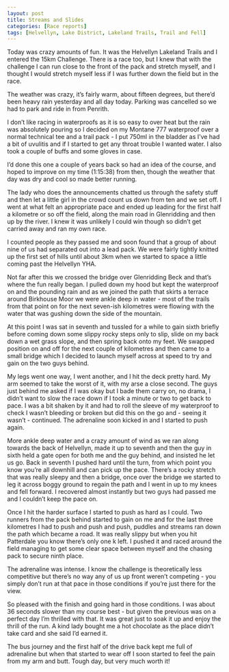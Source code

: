 ```yaml
---
layout: post
title: Streams and Slides
categories: [Race reports]
tags: [Helvellyn, Lake District, Lakeland Trails, Trail and Fell]
---
```


Today was crazy amounts of fun. It was the Helvellyn Lakeland Trails and I entered the 15km Challenge. There is a race too, but I knew that with the challenge I can run close to  the front of the pack and stretch myself, and I thought I would stretch myself less if I was further down the field but in the race.

The weather was crazy, it’s fairly warm, about fifteen degrees, but there’d been heavy rain yesterday and all day today. Parking was cancelled so we had to park and ride in from Penrith. 

I don’t like racing in waterproofs as it is so easy to over heat but the rain was absolutely pouring so I decided on my Montane 777 waterproof over a normal technical tee and a trail pack - I put 750ml in the bladder as I’ve had a bit of uvulitis and if I started to get any throat trouble I wanted water. I also took a couple of buffs and some gloves in case.

I’d done this one a couple of years back so had an idea of the course, and hoped to improve on my time (1:15:38) from then, though the weather that day was dry and cool so made better running.

The lady who does the announcements chatted us through the safety stuff and then let a little girl in the crowd count us down from ten and we set off. I went at what felt an appropriate pace and ended up leading for the first half a kilometre or so off the field, along the main road in Glenridding and then up by the river. I knew it was unlikely I could win though so didn’t get carried away and ran my own race. 

I counted people as they passed me and soon found that a group of about nine of us had separated out into a lead pack. We were fairly tightly knitted up the first set of hills until about 3km when we started to space a little coming past the Helvellyn YHA. 

Not far after this we crossed the bridge over Glenridding Beck and that’s where the fun really began. I pulled down my hood but kept the waterproof on and the pounding rain and as we joined the path that skirts a terrace around Birkhouse Moor we were ankle deep in water - most of the trails from that point on for the next seven-ish kilometres were flowing with the water that was gushing down the side of the mountain.

At this point I was sat in seventh and tussled for a while to gain sixth briefly before coming down some slippy rocky steps only to slip, slide on my back down a wet grass slope, and then spring back onto my feet. We swapped position on and off for the next couple of kilometres and then came to a small bridge which I decided to launch myself across at speed to try and gain on the two guys behind.

My legs went one way, I went another, and I hit the deck pretty hard. My arm seemed to take the worst of it, with my arse a close second. The guys just behind me asked if I was okay but I bade them carry on, no drama, I didn’t want to slow the race down if I took a minute or two to get back to pace. I was a bit shaken by it and had to roll the sleeve of my waterproof to check I wasn’t bleeding or broken but did this on the go and - seeing it wasn’t - continued. The adrenaline soon kicked in and I started to push again.

More ankle deep water and a crazy amount of wind as we ran along towards the back of Helvellyn, made it up to seventh and then the guy in sixth held a gate open for both me and the guy behind, and insisted he let us go. Back in seventh I pushed hard until the turn, from which point you know you’re all downhill and can pick up the pace. There’s a rocky stretch that was really sleepy and then a bridge, once over the bridge we started to leg it across boggy ground to regain the path and I went in up to my knees and fell forward. I recovered almost instantly but two guys had passed me and I couldn’t keep the pace on.

Once I hit the harder surface I started to push as hard as I could. Two runners from the pack behind started to gain on me and for the last three kilometres I had to push and push and push, puddles and streams ran down the path which became a road. It was really slippy but when you hit Patterdale you know there’s only one k left. I pushed it and raced around the field managing to get some clear space between myself and the chasing pack to secure ninth place.

The adrenaline was intense. I know the challenge is theoretically less competitive but there’s no way any of us up front weren’t competing - you simply don’t run at that pace in those conditions if you’re just there for the view. 

So pleased with the finish and going hard in those conditions. I was about 36 seconds slower than my course best - but given the previous was on a perfect day I’m thrilled with that. It was great just to soak it up and enjoy the thrill of the run. A kind lady bought me a hot chocolate as the place didn’t take card and she said I’d earned it.

The bus journey and the first half of the drive back kept me full of adrenaline but when that started to wear off I soon started to feel the pain from my arm and butt. Tough day, but very much worth it!

